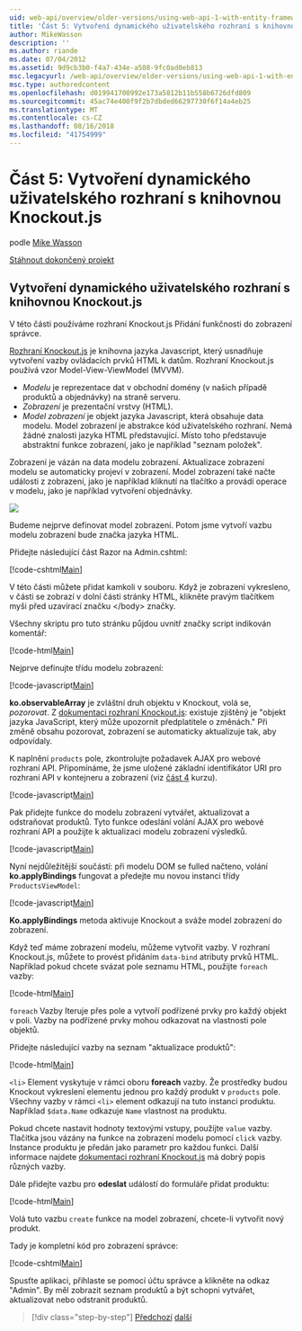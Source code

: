 ```yaml
---
uid: web-api/overview/older-versions/using-web-api-1-with-entity-framework-5/using-web-api-with-entity-framework-part-5
title: 'Část 5: Vytvoření dynamického uživatelského rozhraní s knihovnou Knockout.js | Dokumentace Microsoftu'
author: MikeWasson
description: ''
ms.author: riande
ms.date: 07/04/2012
ms.assetid: 9d9cb3b0-f4a7-434e-a508-9fc0ad0eb813
msc.legacyurl: /web-api/overview/older-versions/using-web-api-1-with-entity-framework-5/using-web-api-with-entity-framework-part-5
msc.type: authoredcontent
ms.openlocfilehash: d019941700992e173a5812b11b558b6726dfd809
ms.sourcegitcommit: 45ac74e400f9f2b7dbded66297730f6f14a4eb25
ms.translationtype: MT
ms.contentlocale: cs-CZ
ms.lasthandoff: 08/16/2018
ms.locfileid: "41754999"
---
```

<a name="part-5-creating-a-dynamic-ui-with-knockoutjs"></a>Část 5: Vytvoření dynamického uživatelského rozhraní s knihovnou Knockout.js
====================
podle [Mike Wasson](https://github.com/MikeWasson)

[Stáhnout dokončený projekt](http://code.msdn.microsoft.com/ASP-NET-Web-API-with-afa30545)

## <a name="creating-a-dynamic-ui-with-knockoutjs"></a>Vytvoření dynamického uživatelského rozhraní s knihovnou Knockout.js

V této části používáme rozhraní Knockout.js Přidání funkčnosti do zobrazení správce.

[Rozhraní Knockout.js](http://knockoutjs.com/) je knihovna jazyka Javascript, který usnadňuje vytvoření vazby ovládacích prvků HTML k datům. Rozhraní Knockout.js používá vzor Model-View-ViewModel (MVVM).

- *Modelu* je reprezentace dat v obchodní domény (v našich případě produktů a objednávky) na straně serveru.
- *Zobrazení* je prezentační vrstvy (HTML).
- *Model zobrazení* je objekt jazyka Javascript, která obsahuje data modelu. Model zobrazení je abstrakce kód uživatelského rozhraní. Nemá žádné znalosti jazyka HTML představující. Místo toho představuje abstraktní funkce zobrazení, jako je například "seznam položek".

Zobrazení je vázán na data modelu zobrazení. Aktualizace zobrazení modelu se automaticky projeví v zobrazení. Model zobrazení také načte události z zobrazení, jako je například kliknutí na tlačítko a provádí operace v modelu, jako je například vytvoření objednávky.

![](using-web-api-with-entity-framework-part-5/_static/image1.png)

Budeme nejprve definovat model zobrazení. Potom jsme vytvoří vazbu modelu zobrazení bude značka jazyka HTML.

Přidejte následující část Razor na Admin.cshtml:

[!code-cshtml[Main](using-web-api-with-entity-framework-part-5/samples/sample1.cshtml)]

V této části můžete přidat kamkoli v souboru. Když je zobrazení vykresleno, v části se zobrazí v dolní části stránky HTML, klikněte pravým tlačítkem myši před uzavírací značku &lt;/body&gt; značky.

Všechny skriptu pro tuto stránku půjdou uvnitř značky script indikován komentář:

[!code-html[Main](using-web-api-with-entity-framework-part-5/samples/sample2.html)]

Nejprve definujte třídu modelu zobrazení:

[!code-javascript[Main](using-web-api-with-entity-framework-part-5/samples/sample3.js)]

**ko.observableArray** je zvláštní druh objektu v Knockout, volá se, *pozorovat*. Z [dokumentaci rozhraní Knockout.js](http://knockoutjs.com/documentation/observables.html): existuje zjištěný je "objekt jazyka JavaScript, který může upozornit předplatitele o změnách." Při změně obsahu pozorovat, zobrazení se automaticky aktualizuje tak, aby odpovídaly.

K naplnění `products` pole, zkontrolujte požadavek AJAX pro webové rozhraní API. Připomínáme, že jsme uložené základní identifikátor URI pro rozhraní API v kontejneru a zobrazení (viz [část 4](using-web-api-with-entity-framework-part-4.md) kurzu).

[!code-javascript[Main](using-web-api-with-entity-framework-part-5/samples/sample4.js?highlight=5)]

Pak přidejte funkce do modelu zobrazení vytvářet, aktualizovat a odstraňovat produktů. Tyto funkce odeslání volání AJAX pro webové rozhraní API a použijte k aktualizaci modelu zobrazení výsledků.

[!code-javascript[Main](using-web-api-with-entity-framework-part-5/samples/sample5.js?highlight=7)]

Nyní nejdůležitější součástí: při modelu DOM se fulled načteno, volání **ko.applyBindings** fungovat a předejte mu novou instanci třídy `ProductsViewModel`:

[!code-javascript[Main](using-web-api-with-entity-framework-part-5/samples/sample6.js)]

**Ko.applyBindings** metoda aktivuje Knockout a sváže model zobrazení do zobrazení.

Když teď máme zobrazení modelu, můžeme vytvořit vazby. V rozhraní Knockout.js, můžete to provést přidáním `data-bind` atributy prvků HTML. Například pokud chcete svázat pole seznamu HTML, použijte `foreach` vazby:

[!code-html[Main](using-web-api-with-entity-framework-part-5/samples/sample7.html?highlight=1)]

`foreach` Vazby Iteruje přes pole a vytvoří podřízené prvky pro každý objekt v poli. Vazby na podřízené prvky mohou odkazovat na vlastnosti pole objektů.

Přidejte následující vazby na seznam "aktualizace produktů":

[!code-html[Main](using-web-api-with-entity-framework-part-5/samples/sample8.html)]

`<li>` Element vyskytuje v rámci oboru **foreach** vazby. Že prostředky budou Knockout vykreslení elementu jednou pro každý produkt v `products` pole. Všechny vazby v rámci `<li>` element odkazují na tuto instanci produktu. Například `$data.Name` odkazuje `Name` vlastnost na produktu.

Pokud chcete nastavit hodnoty textovými vstupy, použijte `value` vazby. Tlačítka jsou vázány na funkce na zobrazení modelu pomocí `click` vazby. Instance produktu je předán jako parametr pro každou funkci. Další informace najdete [dokumentaci rozhraní Knockout.js](http://knockoutjs.com/documentation/observables.html) má dobrý popis různých vazby.

Dále přidejte vazbu pro **odeslat** událostí do formuláře přidat produktu:

[!code-html[Main](using-web-api-with-entity-framework-part-5/samples/sample9.html)]

Volá tuto vazbu `create` funkce na model zobrazení, chcete-li vytvořit nový produkt.

Tady je kompletní kód pro zobrazení správce:

[!code-cshtml[Main](using-web-api-with-entity-framework-part-5/samples/sample10.cshtml)]

Spusťte aplikaci, přihlaste se pomocí účtu správce a klikněte na odkaz "Admin". By měl zobrazit seznam produktů a být schopni vytvářet, aktualizovat nebo odstranit produktů.

> [!div class="step-by-step"]
> [Předchozí](using-web-api-with-entity-framework-part-4.md)
> [další](using-web-api-with-entity-framework-part-6.md)
